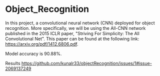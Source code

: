
# Object_Recognition

In this project, a convolutional neural network (CNN) deployed for object recognition. More specifically, we will be using the All-CNN network published in the 2015 ICLR paper, "Striving For Simplicity: The All Convolutional Net". This paper can be found at the following link: https://arxiv.org/pdf/1412.6806.pdf.

Model accuracy is 90.88%.

 Results
https://github.com/kunalr33/objectRecognition/issues/1#issue-2069137249
